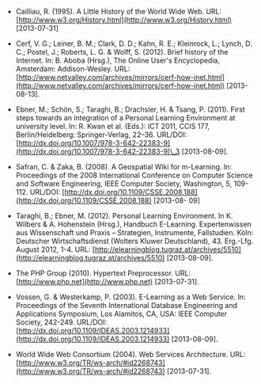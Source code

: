 <!-- filename: 99_Literatur.md -->
<!-- title: Literatur -->

- Cailliau, R. (1995). A Little History of the World Wide Web. URL: [http://www.w3.org/History.html](http://www.w3.org/History.html) \[2013-07-31]

- Cerf, V. G.; Leiner, B. M.; Clark, D. D.; Kahn, R. E.; Kleinrock, L.; Lynch, D. C.; Postel, J.; Roberts, L. G. & Wolff, S. (2012). Brief history of the Internet. In: B. Aboba (Hrsg.), The Online User's Encyclopedia, Amsterdam: Addison-Wesley. URL: [http://www.netvalley.com/archives/mirrors/cerf-how-inet.html](http://www.netvalley.com/archives/mirrors/cerf-how-inet.html) \[2013-08-13].

- Ebner, M.; Schön, S.; Taraghi, B.; Drachsler, H. & Tsang, P. (2011). First steps towards an integration of a Personal Learning Environment at university level. In: R. Kwan et al. (Eds.): ICT 2011, CCIS 177, Berlin/Heidelberg: Springer-Verlag, 22–36. URL/DOI: [http://dx.doi.org/10.1007/978-3-642-22383-9](http://dx.doi.org/10.1007/978-3-642-22383-9)\_3 \[2013-08-09].

- Safran, C. & Zaka, B. (2008). A Geospatial Wiki for m-Learning. In: Proceedings of the 2008 International Conference on Computer Science and Software Engineering, IEEE Computer Society, Washington, 5, 109-112. URL/DOI: [http://dx.doi.org/10.1109/CSSE.2008.188](http://dx.doi.org/10.1109/CSSE.2008.188) \[2013-08- 09]

- Taraghi, B.; Ebner, M. (2012). Personal Learning Environment. In K. Wilbers & A. Hohenstein (Hrsg.), Handbuch E-Learning. Expertenwissen aus Wissenschaft und Praxis – Strategien, Instrumente, Fallstudien. Köln: Deutscher Wirtschaftsdienst (Wolters Kluwer Deutschland), 43. Erg.-Lfg. August 2012, 1-4. URL: [http://elearningblog.tugraz.at/archives/5510](http://elearningblog.tugraz.at/archives/5510) \[2013-08-09].

- The PHP Group (2010). Hypertext Preprocessor. URL: [http://www.php.net](http://www.php.net) \[2013-07-31].

- Vossen, G. & Westerkamp, P. (2003). E-Learning as a Web Service. In: Proceedings of the Seventh International Database Engineering and Applications Symposium, Los Alamitos, CA, USA: IEEE Computer Society, 242-249. URL/DOI: [http://dx.doi.org/10.1109/IDEAS.2003.1214933](http://dx.doi.org/10.1109/IDEAS.2003.1214933) \[2013-08-09].

- World Wide Web Consortium (2004). Web Services Architecture. URL: [http://www.w3.org/TR/ws-arch/#id2268743](http://www.w3.org/TR/ws-arch/#id2268743) \[2013-07-31].
